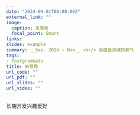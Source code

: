 ```yaml
---
date: "2024-09-01T00:00:00Z"
external_link: ""
image:
  caption: 朱雪扬
  focal_point: Smart
links:
slides: example
summary: __Sep. 2024 ~ Now__ <br/> 自由是灵魂的氧气
tags:
- Postgraduate 
title: 朱雪扬
url_code: ""
url_pdf: ""
url_slides: ""
url_video: ""
---
```

长期开发兴趣爱好



